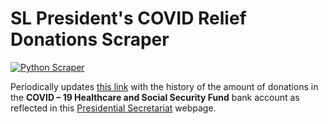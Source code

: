 # SL President's COVID Relief Donations Scraper
[![Python Scraper](https://github.com/damianperera/pres-covid-relief/actions/workflows/cron.yml/badge.svg)](https://github.com/damianperera/pres-covid-relief/actions/workflows/cron.yml)

Periodically updates [this link](https://damianperera.github.io/pres-covid-relief/data.json) with the history of the amount of donations in the **COVID – 19 Healthcare and Social Security Fund** bank account as reflected in this [Presidential Secretariat](https://www.presidentsoffice.gov.lk/index.php/covid-19-fund/) webpage.
